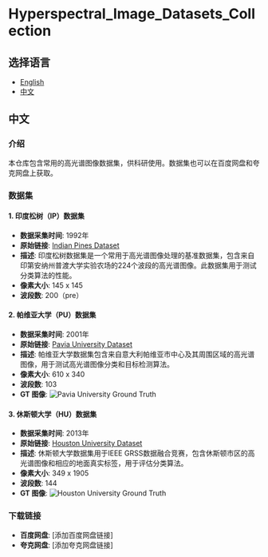 # Hyperspectral_Image_Datasets_Collection

## 选择语言
- [English](en/README.md)
- [中文](#中文)

## 中文

### 介绍
本仓库包含常用的高光谱图像数据集，供科研使用。数据集也可以在百度网盘和夸克网盘上获取。

### 数据集
#### 1. 印度松树（IP）数据集
- **数据采集时间**: 1992年
- **原始链接**: [Indian Pines Dataset](http://www.ehu.eus/ccwintco/index.php?title=Hyperspectral_Remote_Sensing_Scenes#Indian_Pines)
- **描述**: 印度松树数据集是一个常用于高光谱图像处理的基准数据集，包含来自印第安纳州普渡大学实验农场的224个波段的高光谱图像。此数据集用于测试分类算法的性能。
- **像素大小**: 145 x 145
- **波段数**: 200（pre）


#### 2. 帕维亚大学（PU）数据集
- **数据采集时间**: 2001年
- **原始链接**: [Pavia University Dataset](http://www.ehu.eus/ccwintco/index.php?title=Hyperspectral_Remote_Sensing_Scenes#Pavia_University)
- **描述**: 帕维亚大学数据集包含来自意大利帕维亚市中心及其周围区域的高光谱图像，用于测试高光谱图像分类和目标检测算法。
- **像素大小**: 610 x 340
- **波段数**: 103
- **GT 图像**: ![Pavia University Ground Truth](url_to_gt_image)

#### 3. 休斯顿大学（HU）数据集
- **数据采集时间**: 2013年
- **原始链接**: [Houston University Dataset](https://hyperspectral.ee.uh.edu/?page_id=459)
- **描述**: 休斯顿大学数据集用于IEEE GRSS数据融合竞赛，包含休斯顿市区的高光谱图像和相应的地面真实标签，用于评估分类算法。
- **像素大小**: 349 x 1905
- **波段数**: 144
- **GT 图像**: ![Houston University Ground Truth](http://hyperspectral.ee.uh.edu/wp-content/uploads/2012/11/2013_DFTC.png)

### 下载链接
- **百度网盘**: [添加百度网盘链接]
- **夸克网盘**: [添加夸克网盘链接]
